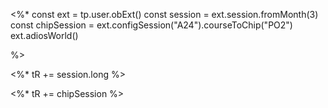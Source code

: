 <%*
const ext = tp.user.obExt()
const session = ext.session.fromMonth(3)
const chipSession = ext.configSession("A24").courseToChip("PO2")
ext.adiosWorld()

%>

<%* tR += session.long %> 

<%* tR += chipSession %> 